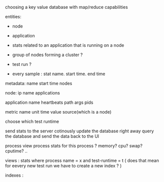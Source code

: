 choosing a key value database with map/reduce capabilities

entities:

- node
- application
- stats related to an application that is running on a node
- group of nodes forming a cluster ?
- test run ?


- every sample : 
stat name. start time. end time

metadata:
name
start time
nodes


node:
ip
name
applications

application
name
heartbeats
path
args
pids

metric
name
unit
time
value
source(which is a node)


choose which test runtime

send stats to the server cotinously
update the database right away
query the database and send the data back to the UI

process view
process
stats for this process ?
memory? cpu? swap? cputime? ..

views : stats where process name = x and test-runtime = t ( does that mean for eevery new test run we have to create a new index ? )

indexes : 
